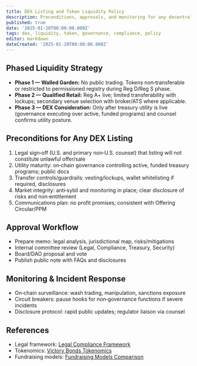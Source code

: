 ```yaml
---
title: DEX Listing and Token Liquidity Policy
description: Preconditions, approvals, and monitoring for any decentralized exchange (DEX) listing of governance tokens to ensure compliance and minimize speculation risk.
published: true
date: '2025-01-20T00:00:00.000Z'
tags: dex, liquidity, token, governance, compliance, policy
editor: markdown
dateCreated: '2025-01-20T00:00:00.000Z'
---
```


## Phased Liquidity Strategy

- **Phase 1 — Walled Garden:** No public trading. Tokens non‑transferable or restricted to permissioned registry during Reg D/Reg S phase.
- **Phase 2 — Qualified Retail:** Reg A+ live; limited transferability with lockups; secondary venue selection with broker/ATS where applicable.
- **Phase 3 — DEX Consideration:** Only after treasury utility is live (governance executing over active, funded programs) and counsel confirms utility posture.

## Preconditions for Any DEX Listing

1. Legal sign‑off (U.S. and primary non‑U.S. counsel) that listing will not constitute unlawful offer/sale
2. Utility maturity: on‑chain governance controlling active, funded treasury programs; public docs
3. Transfer controls/guardrails: vesting/lockups, wallet whitelisting if required, disclosures
4. Market integrity: anti‑sybil and monitoring in place; clear disclosure of risks and non‑entitlement
5. Communications plan: no profit promises; consistent with Offering Circular/PPM

## Approval Workflow

- Prepare memo: legal analysis, jurisdictional map, risks/mitigations
- Internal committee review (Legal, Compliance, Treasury, Security)
- Board/DAO proposal and vote
- Publish public note with FAQs and disclosures

## Monitoring & Incident Response

- On‑chain surveillance: wash trading, manipulation, sanctions exposure
- Circuit breakers: pause hooks for non‑governance functions if severe incidents
- Disclosure protocol: rapid public updates; regulator liaison via counsel

## References
- Legal framework: [Legal Compliance Framework](../strategy/legal-compliance-framework.md)
- Tokenomics: [Victory Bonds Tokenomics](../strategy/1-percent-treaty/victory-bonds-tokenomics.md)
- Fundraising models: [Fundraising Models Comparison](../strategy/fundraising-models-comparison.md)
